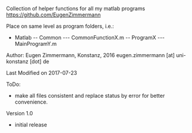 Collection of helper functions for all my matlab programs https://github.com/EugenZimmermann

Place on same level as program folders, i.e.:

- Matlab
-- Common
--- CommonFunctionX.m
-- ProgramX
--- MainProgramY.m

Author: Eugen Zimmermann, Konstanz, 2016 eugen.zimmermann [at] uni-konstanz [dot] de

Last Modified on 2017-07-23

ToDo:
- make all files consistent and replace status by error for better convenience.

Version 1.0
- initial release
